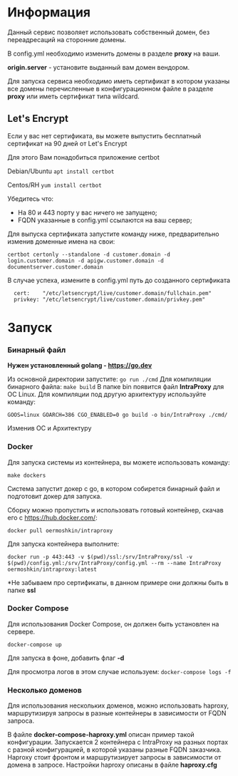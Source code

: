 # Информация

Данный сервис позволяет использовать собственный домен, без переадресаций на сторонние домены.

В config.yml необходимо изменить домены в разделе **proxy** на ваши.

**origin.server** - установите выданный вам домен вендором.

Для запуска сервиса необходимо иметь сертификат в котором указаны все домены перечисленные в конфигурационном файле 
в разделе **proxy** или иметь сертификат типа wildcard.

## Let's Encrypt

Если у вас нет сертификата, вы можете выпустить бесплатный сертификат на 90 дней от Let's Encrypt

Для этого Вам понадобиться приложение certbot

Debian/Ubuntu
```apt install certbot```

Centos/RH
```yum install certbot```

Убедитесь что:
* На 80 и 443 порту у вас ничего не запущено;
* FQDN указанные в config.yml ссылаются на ваш сервер;

Для выпуска сертификата запустите команду ниже, предварительно изменив доменные имена на свои:
```
certbot certonly --standalone -d customer.domain -d login.customer.domain -d apigw.customer.domain -d documentserver.customer.domain
```

В случае успеха, измените в config.yml путь до созданного сертификата

```
  cert:    "/etc/letsencrypt/live/customer.domain/fullchain.pem"
  privkey: "/etc/letsencrypt/live/customer.domain/privkey.pem"
```

# Запуск
### Бинарный файл
**Нужен установленный golang - https://go.dev**

Из основной директории запустите: ```go run ./cmd```
Для компиляции бинарного файла: ```make build```
В папке bin появится файл **IntraProxy** для ОС Linux.
Для компиляции под другую архитектуру используйте команду: 

```GOOS=linux GOARCH=386 CGO_ENABLED=0 go build -o bin/IntraProxy ./cmd/```

Изменив ОС и Архитектуру

### Docker
Для запуска системы из контейнера, вы можете использовать команду:

```make dockers```

Система запустит докер с go, в котором собирется бинарный файл и подготовит докер для запуска.

Сборку можно пропустить и использовать готовый контейнер, скачав его с https://hub.docker.com/:

```
docker pull oermoshkin/intraproxy
```

Для запуска контейнера выполните:

```
docker run -p 443:443 -v $(pwd)/ssl:/srv/IntraProxy/ssl -v $(pwd)/config.yml:/srv/IntraProxy/config.yml --rm --name IntraProxy oermoshkin/intraproxy:latest 
```

*Не забываем про сертификаты, в данном примере они должны быть в папке **ssl**

### Docker Compose

Для использования Docker Compose, он должен быть установлен на сервере.

```
docker-compose up
```

Для запуска в фоне, добавить флаг **-d**

Для просмотра логов в этом случае используем: ```docker-compose logs -f```


### Несколько доменов

Для использования нескольких доменов, можно использовать haproxy, маршрутизируя запросы в разные контейнеры в зависимости от
FQDN запроса.

В файле **docker-compose-haproxy.yml** описан пример такой конфигурации.
Запускается 2 контейнера с IntraProxy на разных портах с разной конфигурацией, в которой указаны разные FQDN заказчика. Haproxy стоит фронтом и маршрутизирует запросы в зависимости от домена в запросе.
Настройки haproxy описаны в файле **haproxy.cfg**